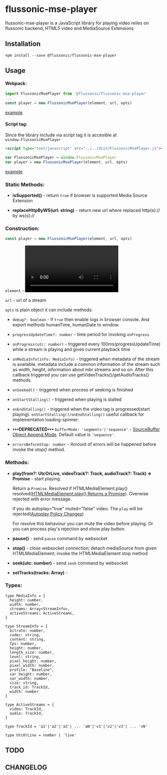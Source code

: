 # flussonic-mse-player

flussonic-mse-player is a JavaScript library for playing video relies on flussonic backend, HTML5 video and MediaSource Extensions


## Installation

```
npm install --save @flussonic/flussonic-mse-player
```

## Usage

#### Webpack:

```javascript
import FlussonicMsePlayer from '@flussonic/flussonic-mse-player'
...
const player = new FlussonicMsePlayer(element, url, opts)
```

[example](https://github.com/flussonic/mse-player/tree/master/examples/simple)

#### Script tag:

Since the library include via script tag it is accesible at `window.FlussonicMsePlayer`

```html
<script type="text/javascript" src="../../dist/FlussonicMsePlayer.js"></script>
```

```javascript
var FlussonicMsePlayer = window.FlussonicMsePlayer
var player = new FlussonicMsePlayer(element, url, opts)
```

[example](https://github.com/flussonic/mse-player/tree/master/examples/scripttag)

### Static Methods:

- **isSupported()** - return `true` if browser is supported Media Source Extension

-  **replaceHttpByWS(url: string)** - return new url where replaced http(s):// by ws(s)://

### Construction:

```javascript
const player = new FlussonicMsePlayer(element, url, opts)
```

`element` - <video> DOM element

`url` - url of a stream

`opts` is plain object it can include methods:

  - `debug?: boolean` - if `true` then enable logs in browser console. And export methods humanTime, humanDate to window.

  - `progressUpdateTime?: number` - time period for invoking `onProgress`.

  - `onProgress(utc: number)` - triggered every 100ms(progressUpdateTime) while a stream is playing and gives current playback time

  - `onMediaInfo(info: MediaInfo)` - triggered when metadata of the stream is available. metadata include a common information of the stream such as width, height, information about mbr streams and so on. After this callback triggered you can use getVideoTracks()/getAudioTracks() methods.

  - `onSeeked()` - triggered when process of seeking is finished

  - `onStartStalling()` - triggered when playing is stalled

  - `onEndStalling()` - triggered when the video tag is progressed(start playing). `onStartStalling()/onEndStalling()` useful callback for implementation loading-spinner.

  - **•••DEPRECATED•••** `bufferMode: 'segments'|'sequence'` - [SourceBuffer Object Append Mode](https://www.w3.org/TR/media-source/#h-sourcebuffer). Default value is `'sequence'`.

  - `errorsBeforeStop: number` - Amount of errors will be happened before invoke the *stop()* method.

### Methods:

- **play(from?: UtcOrLive, videoTrack?: Track, audioTrack?: Track) => Promise<any>** - start playing.

  Return a `Promise`. Resolved if HTMLMediaElement.play() resolved([HTMLMediaElement.play() Returns a Promise](https://developers.google.com/web/updates/2016/03/play-returns-promise)). Overwise rejected with error message.

  if you do autoplay="true" muted="false" video. The `play` will be rejected([Autoplay Policy Changes](https://developers.google.com/web/updates/2017/09/autoplay-policy-changes))

  For resolve this behaviour you can mute the video before playing. Or you can process play's rejection and show play button.

- **pause()** - send `pause` command by websocket

- **stop()** - close websocket connection; detach mediaSource from given HTMLMediaElement; invoke the HTMLMediaElement stop method

- **seek(utc: number)** - send `seek` command by websocket

- **setTracks(tracks: Array<TrackId>)** -

### Types:

```flow
type MediaInfo = {
  height: number,
  width: number,
  streams: Array<StreamInfo>,
  activeStreams: ActiveStreams,
}

type StreamInfo = {
  bitrate: number,
  codec: string,
  content: string,
  fps: number,
  height: number,
  length_size: number,
  level: string,
  pixel_height: number,
  pixel_width: number,
  profile: "Baseline",
  sar_height: number,
  sar_width: number,
  size: string,
  track_id: TrackId,
  width: number
}

type ActiveStreams = {
  video: TrackId,
  audio: TrackId,
}

type TrackId = 'a1'|'a2'|'a3'| ... 'aN'|'v1'|'v2'|'v3'| ... 'vN'

type UtcOrLive = number | 'live'

```

## TODO



## CHANGELOG
